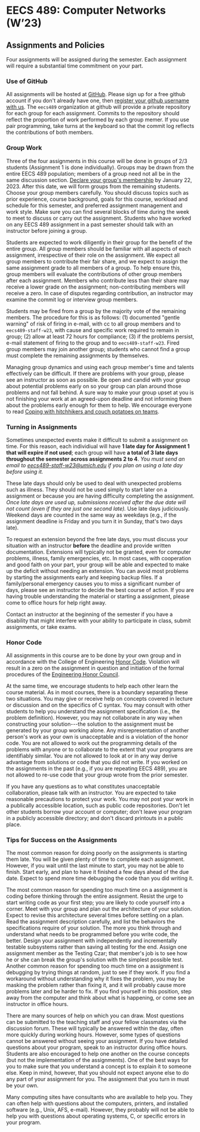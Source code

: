 # EECS 489: Computer Networks (W’23)

## Assignments and Policies

Four assignments will be assigned during the semester. 
Each assignment will require a substantial time commitment on your part.

### Use of GitHub
All assignments will be hosted at [GitHub](https://github.com/eecs489). 
Please sign up for a free github account if you don't already have one, then [register your github username with us](https://forms.gle/S6oKGPswbv2sAaHn8). 
The `eecs489` organization at github will provide a private repository for each group for each assignment. 
Commits to the repository should reflect the proportion of work performed by each group memer. 
If you use pair programming, take turns at the keyboard so that the commit log reflects the contributions of both members.

### Group Work
Three of the four assignments in this course will be done in groups of 2/3 students (Assignment 1 is done individually). 
Groups may be drawn from the entire EECS 489 population; members of a group need not all be in the same discussion section. 
[Declare your group's membership](https://forms.gle/3UF5WuW4zaW3m2yXA) by January 22, 2023. 
After this date, we will form groups from the remaining students. 
Choose your group members carefully. 
You should discuss topics such as prior experience, course background, goals for this course, workload and schedule for this semester, and preferred assignment management and work style. 
Make sure you can find several blocks of time during the week to meet to discuss or carry out the assignment. 
Students who have worked on any EECS 489 assignment in a past semester should talk with an instructor before joining a group.

Students are expected to work diligently in their group for the benefit of the entire group. 
All group members should be familiar with all aspects of each assignment, irrespective of their role on the assignment. 
We expect all group members to contribute their fair share, and we expect to assign the same assignment grade to all members of a group. 
To help ensure this, group members will evaluate the contributions of other group members after each assignment. 
Members who contribute less than their share may receive a lower grade on the assignment; non-contributing members will receive a zero. 
In case of disputes regarding contribution, an instructor may examine the commit log or interview group members.

Students may be fired from a group by the majority vote of the remaining members. 
The procedure for this is as follows: 
(1) documented "gentle warning" of risk of firing in e-mail, with cc to all group members and to `eecs489-staff-w23`, with cause and specific work required to remain in group; 
(2) allow at least 72 hours for compliance; 
(3) if the problems persist, e-mail statement of firing to the group and to `eecs489-staff-w23`. 
Fired group members may join another group; students who cannot find a group must complete the remaining assignments by themselves.

Managing group dynamics and using each group member's time and talents effectively can be difficult. 
If there are problems with your group, please see an instructor as soon as possible. 
Be open and candid with your group about potential problems early on so your group can plan around those problems and not fall behind. 
A sure way to make your group upset at you is not finishing your work at an agreed-upon deadline and not informing them about the problems early enough for them to help. 
We encourage everyone to read [Coping with hitchhikers and couch potatoes on teams](https://web.eecs.umich.edu/~harshavm/eecs482/hitchhikers.html).

### Turning in Assignments
Sometimes unexpected events make it difficult to submit a assignment on time. 
For this reason, each individiual will have **1 late day for Assignment 1 that will expire if not used**; each group will have **a total of 3 late days throughout the semester across assignments 2 to 4**. 
*You must send an email to eecs489-staff-w23@umich.edu if you plan on using a late day before using it.*

These late days should only be used to deal with unexpected problems such as illness. 
They should not be used simply to start later on a assignment or because you are having difficulty completing the assignment. 
*Once late days are used up, submissions received after the due date will not count (even if they are just one second late).* 
Use late days judiciously. 
Weekend days are counted in the same way as weekdays (e.g., if the assignment deadline is Friday and you turn it in Sunday, that's two days late).

To request an extension beyond the free late days, you must discuss your situation with an instructor **before** the deadline and provide written documentation. 
Extensions will typically not be granted, even for computer problems, illness, family emergencies, etc. 
In most cases, with cooperation and good faith on your part, your group will be able and expected to make up the deficit without needing an extension. 
You can avoid most problems by starting the assignments early and keeping backup files. 
If a family/personal emergency causes you to miss a significant number of days, please see an instructor to decide the best course of action. 
If you are having trouble understanding the material or starting a assignment, please come to office hours for help right away.

Contact an instructor at the beginning of the semester if you have a disability that might interfere with your ability to participate in class, submit assignments, or take exams.

### Honor Code
All assignments in this course are to be done by your own group and in accordance with the College of Engineering [Honor Code](http://www.engin.umich.edu/students/honorcode/code). 
Violation will result in a zero on the assignment in question and initiation of the formal procedures of the [Engineering Honor Council](http://www.engin.umich.edu/students/honorcode).

At the same time, we encourage students to help each other learn the course material. 
As in most courses, there is a boundary separating these two situations. 
You may give or receive help on concepts covered in lecture or discussion and on the specifics of C syntax. 
You may consult with other students to help you understand the assignment specification (i.e., the problem definition). 
However, you may not collaborate in any way when constructing your solution---the solution to the assignment must be generated by your group working alone. 
Any misrepresentation of another person's work as your own is unacceptable and is a violation of the honor code. 
You are not allowed to work out the programming details of the problems with anyone or to collaborate to the extent that your programs are identifiably similar. 
You are not allowed to look at or in any way derive advantage from solutions or code that you did not write. 
If you worked on the assignments in the past (e.g., if you are repeating EECS 489), you are not allowed to re-use code that your group wrote from the prior semester.

If you have any questions as to what constitutes unacceptable collaboration, please talk with an instructor. 
You are expected to take reasonable precautions to protect your work. 
You may not post your work in a publically accessible location, such as public code repositories.
Don't let other students borrow your account or computer; don't leave your program in a publicly accessible directory; and don't discard printouts in a public place.

### Tips for Success on the Assignments
The most common reason for doing poorly on the assignments is starting them late. 
You will be given plenty of time to complete each assignment. 
However, if you wait until the last minute to start, you may not be able to finish. 
Start early, and plan to have it finished a few days ahead of the due date. 
Expect to spend more time debugging the code than you did writing it.

The most common reason for spending too much time on a assignment is coding before thinking through the entire assignment. 
Resist the urge to start writing code as your first step; you are likely to code yourself into a corner. 
Meet with your group and plan out the architecture of your solution. 
Expect to revise this architecture several times before settling on a plan. 
Read the assignment description carefully, and list the behaviors the specifications require of your solution. 
The more you think through and understand what needs to be programmed before you write code, the better. 
Design your assignment with independently and incrementally testable subsystems rather than saving all testing for the end. 
Assign one assignment member as the Testing Czar; that member's job is to see how he or she can break the group's solution with the simplest possible test. 
Another common reason for spending too much time on a assignment is debugging by trying things at random, just to see if they work. 
If you find a workaround without understanding why it fixes the problem, you may be masking the problem rather than fixing it, and it will probably cause more problems later and be harder to fix. 
If you find yourself in this position, step away from the computer and think about what is happening, or come see an instructor in office hours.

There are many sources of help on which you can draw. 
Most questions can be submitted to the teaching staff and your fellow classmates via the discussion forum. 
These will typically be answered within the day, often more quickly during working hours. 
However, some types of questions cannot be answered without seeing your assignment. 
If you have detailed questions about your program, speak to an instructor during office hours. 
Students are also encouraged to help one another on the course concepts (but not the implementation of the assignments). 
One of the best ways for you to make sure that you understand a concept is to explain it to someone else. 
Keep in mind, however, that you should not expect anyone else to do any part of your assignment for you. 
The assignment that you turn in must be your own.

Many computing sites have consultants who are available to help you. 
They can often help with questions about the computers, printers, and installed software (e.g., Unix, AFS, e-mail). 
However, they probably will not be able to help you with questions about operating systems, C, or specific errors in your program.
